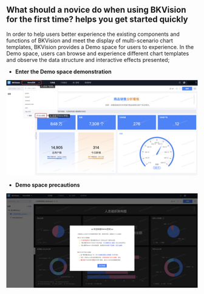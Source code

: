 ## What should a novice do when using BKVision for the first time? <Demo space> helps you get started quickly

In order to help users better experience the existing components and functions of BKVision and meet the display of multi-scenario chart templates, BKVision provides a Demo space for users to experience. In the Demo space, users can browse and experience different chart templates and observe the data structure and interactive effects presented;

- **Enter the Demo space demonstration**

![Enter-Demo](media/Enter-Demo.png)

- **Demo space precautions**

![Notice-Demo-space](media/Notice-Demo-space.png)